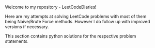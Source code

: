 Welcome to my repository - LeetCodeDiaries!

Here are my attempts at solving LeetCode problems with most of them being Naive/Brute Force methods. However I do follow up with improved versions if necessary.

This section contains python solutions for the respective problem statements.
